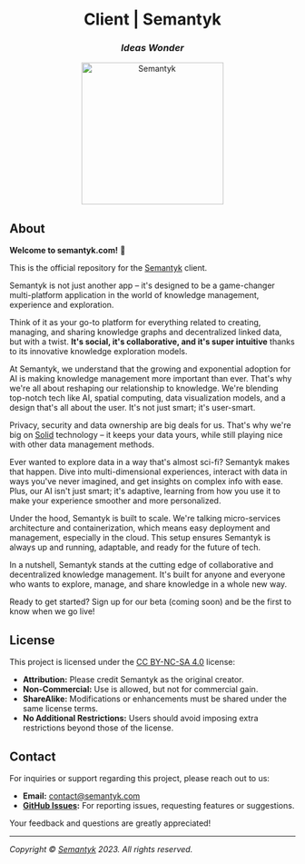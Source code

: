 <h1 align='center'>Client | Semantyk</h1>
<h3 align='center'><i>Ideas Wonder</i></h3>
<p align='center'>
  <img alt='Semantyk' src='https://www.semantyk.com/logo.png' width='250'/>
</p>

## About

**Welcome to semantyk.com!** 🥳

This is the official repository for the [Semantyk](https://www.semantyk.com)
client.

Semantyk is not just another app – it's designed to be a game-changer
multi-platform application in the world of knowledge management, experience and
exploration.

Think of it as your go-to platform for everything related to
creating, managing, and sharing knowledge graphs and decentralized linked data,
but with a twist. **It's social, it's collaborative, and it's super intuitive**
thanks to its innovative knowledge exploration models.

At Semantyk, we understand that the growing and exponential adoption for AI
is making knowledge management more important than ever. That's why we're all
about reshaping our relationship to knowledge. We're blending top-notch
tech like AI, spatial computing, data visualization
models, and a design that's all about the user. It's not just smart; it's
user-smart.

Privacy, security and data ownership are big deals for us. That's why we're
big on [Solid](https://solidproject.org) technology – it keeps your data yours,
while still playing nice with other data management methods.

Ever wanted to explore data in a way that's almost sci-fi? Semantyk makes that
happen. Dive into multi-dimensional experiences, interact with data in ways
you've never imagined, and get insights on complex info with ease. Plus, our AI
isn't just smart; it's adaptive, learning from how you use it to make your
experience smoother and more personalized.

Under the hood, Semantyk is built to scale. We're talking micro-services
architecture and containerization, which means easy deployment and management,
especially in the cloud. This setup ensures Semantyk is always up and running,
adaptable, and ready for the future of tech.

In a nutshell, Semantyk stands at the cutting edge of collaborative and
decentralized knowledge management. It's built for anyone and everyone who wants
to explore, manage, and share knowledge in a whole new way.

Ready to get started? Sign up for our beta (coming soon) and be the first to
know when we go live!

## License

This project is licensed under
the [CC BY-NC-SA 4.0](https://creativecommons.org/licenses/by-nc-sa/4.0/)
license:

* **Attribution:** Please credit Semantyk as the original creator.
* **Non-Commercial:** Use is allowed, but not for commercial gain.
* **ShareAlike:** Modifications or enhancements must be shared under the same
  license terms.
* **No Additional Restrictions:** Users should avoid imposing extra restrictions
  beyond those of the license.

## Contact

For inquiries or support regarding this project, please reach out to us:

- **Email:** [contact@semantyk.com](mailto:contact@semantyk.com)
- **[GitHub Issues](https://github.com/projectname/issues):** For reporting
  issues, requesting features or suggestions.

Your feedback and questions are greatly appreciated!

---
<i>Copyright © <a href="https://www.semantyk.com">Semantyk</a> 2023. All rights
reserved.</i>